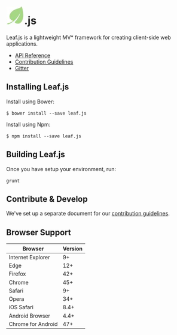 # ![logo](https://github.com/leaf-web/leaf.js/raw/master/docs/images/logo.jpg).js

Leaf.js is a lightweight MV* framework for creating client-side web applications.

* [API Reference](https://github.com/leaf-web/leaf.js/blob/master/docs/api.md)
* [Contribution Guidelines](https://github.com/leaf-web/leaf.js/blob/master/CONTRIBUTING.md)
* [Gitter](https://gitter.im/leaf-js/lobby)

## Installing Leaf.js

Install using Bower:

	$ bower install --save leaf.js

Install using Npm:

	$ npm install --save leaf.js

## Building Leaf.js

Once you have setup your environment, run:

    grunt

## Contribute & Develop

We've set up a separate document for our [contribution guidelines](https://github.com/leaf-web/leaf.js/blob/master/CONTRIBUTING.md).

## Browser Support

| Browser            | Version |
| ------------------ | ------- |
| Internet Explorer  | 9+      |
| Edge               | 12+     |
| Firefox            | 42+     |
| Chrome             | 45+     |
| Safari             | 9+      |
| Opera              | 34+     |
| iOS Safari         | 8.4+    |
| Android Browser    | 4.4+    |
| Chrome for Android | 47+     |
